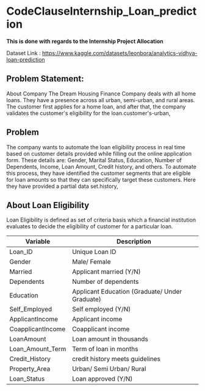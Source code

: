 # CodeClauseInternship_Loan_prediction

**This is done with regards to the Internship Project Allocation**

Dataset Link : https://www.kaggle.com/datasets/leonbora/analytics-vidhya-loan-prediction

## Problem Statement:
About Company
The Dream Housing Finance Company deals with all home loans. They have a presence across all urban, semi-urban, and rural areas. The customer first applies for a home loan, and after that, the company validates the customer's eligibility for the loan.customer's-urban,

## Problem
The company wants to automate the loan eligibility process in real time based on customer details provided while filling out the online application form. These details are: Gender, Marital Status, Education, Number of Dependents, Income, Loan Amount, Credit history, and others. To automate this process, they have identified the customer segments that are eligible for loan amounts so that they can specifically target these customers. Here they have provided a partial data set.history,

## About Loan Eligibility 
Loan Eligibility is defined as set of criteria basis which a financial institution evaluates to decide the eligibility of customer for a particular loan.

| Variable | Description | 
|------|------|
| Loan_ID | Unique Loan ID | 
| Gender | Male/ Female | 
| Married | Applicant married (Y/N) | 
| Dependents | Number of dependents | 
| Education | Applicant Education (Graduate/ Under Graduate) | 
| Self_Employed | Self employed (Y/N) | 
| ApplicantIncome | Applicant income | 
| CoapplicantIncome | Coapplicant income | 
| LoanAmount | Loan amount in thousands | 
| Loan_Amount_Term | Term of loan in months | 
| Credit_History | credit history meets guidelines | 
| Property_Area | Urban/ Semi Urban/ Rural | 
| Loan_Status | Loan approved (Y/N) | 



